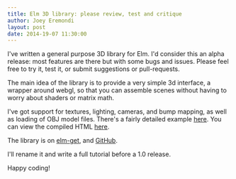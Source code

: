 ```yaml
---
title: Elm 3D library: please review, test and critique
author: Joey Eremondi
layout: post
date: 2014-19-07 11:30:00
---
```


I've written a general purpose 3D library for Elm.
I'd consider this an alpha release: most features are there but with some bugs and issues.
Please feel free to try it, test it, or submit suggestions or pull-requests.

The main idea of the library is to provide a very simple 3d interface, a wrapper around webgl,
so that you can assemble scenes without having to worry about shaders or matrix math.

I've got support for textures, lighting, cameras, and bump mapping,
as well as loading of OBJ model files.
There's a fairly detailed example [here](https://github.com/JoeyEremondi/ElmObjParser/blob/master/ObjTest.elm).
You can view the compiled HTML [here](http://eremondi.com/ElmObjParser/ObjTest.html).

The library is on [elm-get](http://library.elm-lang.org/catalog/JoeyEremondi-ElmObjParser/0.4.1),
and [GitHub](https://github.com/JoeyEremondi/ElmObjParser). 

I'll rename it and write a full tutorial before a 1.0 release.

Happy coding!
